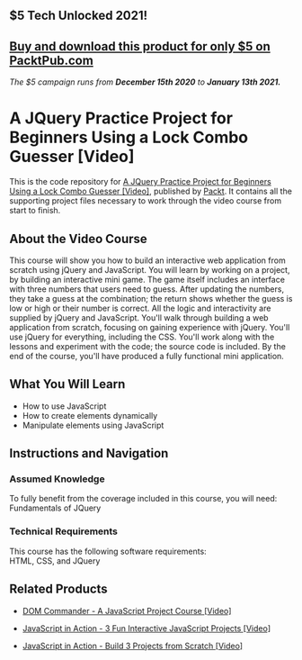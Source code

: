 ## $5 Tech Unlocked 2021!
[Buy and download this product for only $5 on PacktPub.com](https://www.packtpub.com/)
-----
*The $5 campaign         runs from __December 15th 2020__ to __January 13th 2021.__*

# A JQuery Practice Project for Beginners Using a Lock Combo Guesser [Video]
This is the code repository for [A JQuery Practice Project for Beginners Using a Lock Combo Guesser [Video]](https://www.packtpub.com/web-development/jquery-practice-project-beginners-using-lock-combo-guesser-video?utm_source=github&utm_medium=repository&utm_campaign=9781789612318), published by [Packt](https://www.packtpub.com/?utm_source=github). It contains all the supporting project files necessary to work through the video course from start to finish.
## About the Video Course
This course will show you how to build an interactive web application from scratch using jQuery and JavaScript. You will learn by working on a project, by building an interactive mini game. The game itself includes an interface with three numbers that users need to guess. After updating the numbers, they take a guess at the combination; the return shows whether the guess is low or high or their number is correct. All the logic and interactivity are supplied by jQuery and JavaScript. You'll walk through building a web application from scratch, focusing on gaining experience with jQuery. You'll use jQuery for everything, including the CSS. You'll work along with the lessons and experiment with the code; the source code is included. By the end of the course, you'll have produced a fully functional mini application.

<H2>What You Will Learn</H2>
<DIV class=book-info-will-learn-text>
<UL>
<LI>How to use JavaScript 
<LI>How to create elements dynamically 
<LI>Manipulate elements using JavaScript </LI></UL></DIV>

## Instructions and Navigation
### Assumed Knowledge
To fully benefit from the coverage included in this course, you will need:<br/>
Fundamentals of JQuery
### Technical Requirements
This course has the following software requirements:<br/>
HTML,
CSS,
and JQuery

## Related Products
* [DOM Commander - A JavaScript Project Course [Video]](https://www.packtpub.com/application-development/dom-commander-javascript-project-course-video?utm_source=github&utm_medium=repository&utm_campaign=9781838824037)

* [JavaScript in Action - 3 Fun Interactive JavaScript Projects [Video]](https://www.packtpub.com/application-development/javascript-action-3-fun-interactive-javascript-projects-video?utm_source=github&utm_medium=repository&utm_campaign=9781838824273)

* [JavaScript in Action - Build 3 Projects from Scratch [Video]](https://www.packtpub.com/application-development/javascript-action-build-3-projects-scratch-video?utm_source=github&utm_medium=repository&utm_campaign=9781838820268)

